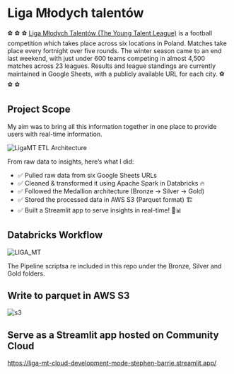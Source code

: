 # Liga Młodych talentów

⚽ ⚽ ⚽ [Liga Młodych Talentów (The Young Talent League)](https://ligamt.pl/) is a football competition which takes place across six locations in Poland.  Matches take place every fortnight over five rounds. The winter season came to an end last weekend, with just under 600 teams competing in almost 4,500 matches across 23 leagues. 
Results and league standings are currently maintained in Google Sheets, with a publicly available URL for each city. ⚽ ⚽ ⚽

## Project Scope
My aim was to bring all this information together in one place to provide users with real-time information. 

![LigaMT ETL Architecture](https://github.com/user-attachments/assets/6c98d918-b565-4a5a-b964-a44e1d3381ec)

From raw data to insights, here’s what I did:

- ✅ Pulled raw data from six Google Sheets URLs
- ✅ Cleaned & transformed it using Apache Spark in Databricks 🔥
- ✅ Followed the Medallion architecture (Bronze → Silver → Gold)
- ✅ Stored the processed data in AWS S3 (Parquet format) 🏗️
- ✅ Built a Streamlit app to serve insights in real-time! 🎨📊


## Databricks Workflow

![LIGA_MT](https://github.com/user-attachments/assets/d3b09962-e8d2-48b9-980f-b9f0d19ed989)

The Pipeline scriptsa re included in this repo under the Bronze, Silver and Gold folders.


## Write to parquet in AWS S3

![s3](https://github.com/user-attachments/assets/ffafe697-4ab3-4ad0-8713-6554aa124680)


## Serve as a Streamlit app hosted on Community Cloud
https://liga-mt-cloud-development-mode-stephen-barrie.streamlit.app/








